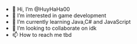 - 👋 Hi, I’m @HuyHaHa00
- 👀 I’m interested in game development
- 🌱 I’m currently learning Java,C# and JavaScript
- 💞️ I’m looking to collaborate on idk
- 📫 How to reach me tbd

<!---
HuyHaHa00/HuyHaHa00 is a ✨ special ✨ repository because its `README.md` (this file) appears on your GitHub profile.
You can click the Preview link to take a look at your changes.
--->
